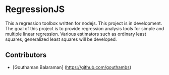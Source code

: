 RegressionJS
============

This a regression toolbox written for nodejs. This project is in development. The goal of this project is to provide regression analysis tools for simple and multiple linear regression. Various estimators such as ordinary least squares, generalized least squares will be developed.


Contributors
------------

* [Gouthaman Balaraman] (https://github.com/gouthambs)
